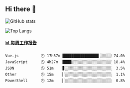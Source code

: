 ## Hi there 👋

![GitHub stats](https://github-readme-stats.orilight.top/api?username=orilights)

![Top Langs](https://github-readme-stats.orilight.top/api/top-langs/?username=orilights&layout=compact)

<!-- waka-box start -->
#### <a href="https://gist.github.com/92c8d5b388768c10efcba86e82b7c4fb" target="_blank">📊 每周工作报告</a>
```text
Vue.js          🕓 17h57m ████████████████▎░░░░░ 74.0%
JavaScript      🕓 4h27m  ████░░░░░░░░░░░░░░░░░░ 18.4%
JSON            🕓 51m    ▊░░░░░░░░░░░░░░░░░░░░░  3.5%
Other           🕓 15m    ▏░░░░░░░░░░░░░░░░░░░░░  1.1%
PowerShell      🕓 12m    ▏░░░░░░░░░░░░░░░░░░░░░  0.8%
```
<!-- Powered by https://github.com/journey-ad/waka-box-go . -->
<!-- waka-box end -->
